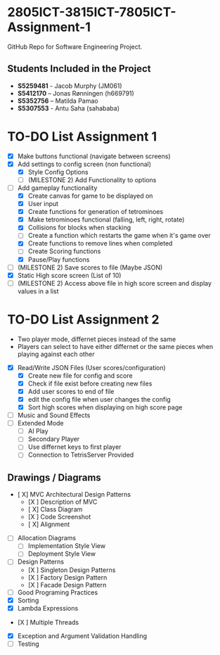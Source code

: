 # 2805ICT-3815ICT-7805ICT-Assignment-1
GitHub Repo for Software Engineering Project.

## Students Included in the Project

 - **S5259481** - Jacob Murphy (JM061)
 - **S5412170** – Jonas Rønningen (h669791)
 - **S5352756** – Matilda Pamao 
 - **S5307553** - Antu Saha (sahababa)


# TO-DO List Assignment 1
- [x] Make buttons functional (navigate between screens)
- [x] Add settings to config screen (non functional)
  - [x] Style Config Options
  - [ ] (MILESTONE 2) Add Functionality to options 
- [ ] Add gameplay functionality
  - [x] Create canvas for game to be displayed on
  - [x] User input
  - [x] Create functions for generation of tetrominoes
  - [x] Make tetrominoes functional (falling, left, right, rotate)
  - [x] Collisions for blocks when stacking
  - [ ] Create a function which restarts the game when it's game over
  - [x] Create functions to remove lines when completed
  - [ ] Create Scoring functions
  - [x] Pause/Play functions
- [ ] (MILESTONE 2) Save scores to file (Maybe JSON)
- [x] Static High score screen (List of 10)
- [ ] (MILESTONE 2) Access above file in high score screen and display values in a list 
  
# TO-DO List Assignment 2 
- Two player mode, differnet pieces instead of the same
- Players can select to have either differnet or the same pieces when playing against each other
- [x] Read/Write JSON Files (User scores/configuration)
  - [x] Create new file for config and score
  - [x] Check if file exist before creating new files
  - [x] Add user scores to end of file
  - [x] edit the config file when user changes the config
  - [x] Sort high scores when displaying on high score page
- [ ] Music and Sound Effects
- [ ] Extended Mode
  - [ ]  AI Play
  - [ ]  Secondary Player
  - [ ]  Use differnet keys to first player
  - [ ]  Connection to TetrisServer Provided

## Drawings / Diagrams
- [ X] MVC Architectural Design Patterns
  - [X ] Description of MVC
  - [ X] Class Diagram
  - [X ] Code Screenshot
  - [ X] Alignment
- [ ] Allocation Diagrams
  - [ ] Implementation Style View
  - [ ] Deployment Style View
- [ ] Design Patterns
  - [X ]  Singleton Design Patterns
  - [X ]  Factory Design Pattern
  - [X ]  Facade Design Pattern
- [ ]  Good Programing Practices
  - [x] Sorting
  - [x] Lambda Expressions
  - [X ] Multiple Threads
  - [x] Exception and Argument Validation Handling
  - [ ] Testing
